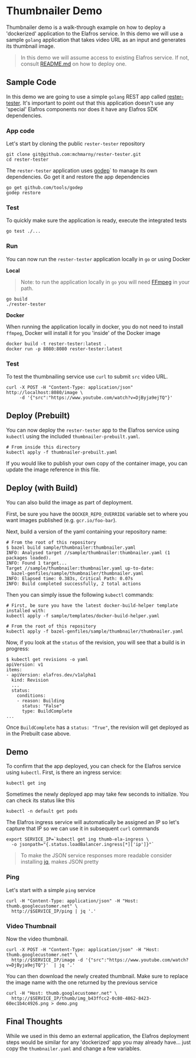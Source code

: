 # Thumbnailer Demo

Thumbnailer demo is a walk-through example on how to deploy a 'dockerized' application to the Elafros service. In this demo we will use a sample `golang` application that takes video URL as an input and generates its thumbnail image.

> In this demo we will assume access to existing Elafros service. If not, consult [README.md](https://github.com/google/elafros/blob/master/README.md) on how to deploy one.

## Sample Code

In this demo we are going to use a simple `golang` REST app called [rester-tester](https://github.com/mchmarny/rester-tester). It's important to point out that this application doesn't use any 'special' Elafros components nor does it have any Elafros SDK dependencies. 

### App code

Let's start by cloning the public `rester-tester` repository

```
git clone git@github.com:mchmarny/rester-tester.git
cd rester-tester
```

The `rester-tester` application uses [godep](https://github.com/tools/godep)` to manage its own dependencies. Go get it and restore the app dependencies

```
go get github.com/tools/godep
godep restore
```

### Test

To quickly make sure the application is ready, execute the integrated tests

```
go test ./...
```

### Run

You can now run the `rester-tester` application locally in `go` or using Docker

**Local**

> Note: to run the application locally in `go` you will need [FFmpeg](https://www.ffmpeg.org/) in your path. 

```
go build 
./rester-tester
```

**Docker**

When running the application locally in docker, you do not need to install `ffmpeg`, Docker will install it for you 'inside' of the Docker image

```
docker build -t rester-tester:latest .
docker run -p 8080:8080 rester-tester:latest
```

### Test

To test the thumbnailing service use `curl` to submit `src` video URL.

```
curl -X POST -H "Content-Type: application/json" http://localhost:8080/image \
     -d '{"src":"https://www.youtube.com/watch?v=DjByja9ejTQ"}'
```

## Deploy (Prebuilt)

You can now deploy the `rester-tester` app to the Elafros service using `kubectl` using the included `thumbnailer-prebuilt.yaml`.

```
# From inside this directory
kubectl apply -f thumbnailer-prebuilt.yaml
```

If you would like to publish your own copy of the container image, you can update the image reference in this file.


## Deploy (with Build)

You can also build the image as part of deployment.

First, be sure you have the `DOCKER_REPO_OVERRIDE` variable set to where you want images published (e.g. `gcr.io/foo-bar`).

Next, build a version of the yaml containing your repository name:

```shell
# From the root of this repository
$ bazel build sample/thumbnailer:thumbnailer.yaml
INFO: Analysed target //sample/thumbnailer:thumbnailer.yaml (1 packages loaded).
INFO: Found 1 target...
Target //sample/thumbnailer:thumbnailer.yaml up-to-date:
  bazel-genfiles/sample/thumbnailer/thumbnailer.yaml
INFO: Elapsed time: 0.383s, Critical Path: 0.07s
INFO: Build completed successfully, 2 total actions
```

Then you can simply issue the following `kubectl` commands:

```shell
# First, be sure you have the latest docker-build-helper template installed with:
kubectl apply -f sample/templates/docker-build-helper.yaml

# From the root of this repository
kubectl apply -f bazel-genfiles/sample/thumbnailer/thumbnailer.yaml
```

Now, if you look at the `status` of the revision, you will see that a build is in progress:

```shell
$ kubectl get revisions -o yaml
apiVersion: v1
items:
- apiVersion: elafros.dev/v1alpha1
  kind: Revision
  ...
  status:
    conditions:
    - reason: Building
      status: "False"
      type: BuildComplete
...
```

Once `BuildComplete` has a `status: "True"`, the revision will get deployed as in the Prebuilt case above.


## Demo

To confirm that the app deployed, you can check for the Elafros service using `kubectl`. First, is there an ingress service:

```
kubectl get ing
```

Sometimes the newly deployed app may take few seconds to initialize. You can check its status like this

```
kubectl -n default get pods
```

The Elafros ingress service will automatically be assigned an IP so let's capture that IP so we can use it in subsequent `curl` commands

```
export SERVICE_IP=`kubectl get ing thumb-ela-ingress \
  -o jsonpath="{.status.loadBalancer.ingress[*]['ip']}"` 
```

> To make the JSON service responses more readable consider installing [jq](https://stedolan.github.io/jq/), makes JSON pretty

### Ping

Let's start with a simple `ping` service

```
curl -H "Content-Type: application/json" -H "Host: thumb.googlecustomer.net" \
  http://$SERVICE_IP/ping | jq '.'
```

### Video Thumbnail

Now the video thumbnail. 

```
curl -X POST -H "Content-Type: application/json" -H "Host: thumb.googlecustomer.net" \
  http://$SERVICE_IP/image -d '{"src":"https://www.youtube.com/watch?v=DjByja9ejTQ"}'  | jq '.'
```

You can then download the newly created thumbnail. Make sure to replace the image name with the one returned by the previous service

```
curl -H "Host: thumb.googlecustomer.net" \
  http://$SERVICE_IP/thumb/img_b43ffcc2-0c80-4862-8423-60ec1b4c4926.png > demo.png
```

## Final Thoughts

While we used in this demo an external application, the Elafros deployment steps would be similar for any 'dockerized' app you may already have... just copy the `thumbnailer.yaml` and change a few variables. 


